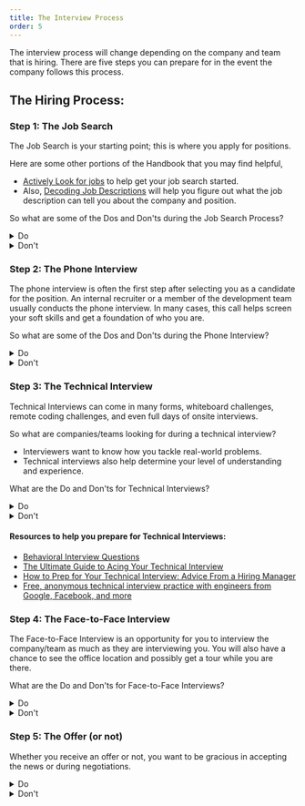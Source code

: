 ```yaml
---
title: The Interview Process
order: 5
---
```


The interview process will change depending on the company and team that is
hiring. There are five steps you can prepare for in the event the company
follows this process.

## The Hiring Process:

### Step 1: The Job Search

The Job Search is your starting point; this is where you apply for positions.

Here are some other portions of the Handbook that you may find helpful,

- [Actively Look for jobs](../career-looking/actively-looking) to help get your
  job search started.
- Also, [Decoding Job Descriptions](../career-looking/decoding-job-desc) will
  help you figure out what the job description can tell you about the company
  and position.

So what are some of the Dos and Don'ts during the Job Search Process?

<details>
  <summary>Do</summary>
  <ul>
    <li>Stand-out
      <ul>
        <li>Use your resume, LinkedIn, GitHub, etc. to show off your skills and experience</li>
      </ul>
    </li>
    <li>Be consistent
      <ul>
        <li>Use consistent wording and a consistent picture wherever possible, so employers know they have the right person</li>
      </ul>
    </li>
    <li>Say the important stuff first
      <ul>
        <li>You have limited time to grab an employer's attention.</li>
        <li>Start with the information they need as early as possible.</li>
      </ul>
    </li>
    <li>Be honest and be exhaustive for bots/scrapers (keywords)
      <ul>
        <li>Use various ways to list your skills experience, such as JavaScript, React.js, and Node.js, if you have experience in various related areas. If you list one, you might miss out on opportunities that relate to positions.</li>
      </ul>
    </li>
    <li>Put contact info on your resume
      <ul>
        <li>Having your information on your resume will ensure that an employer can get a hold of you during the entire process</li>
      </ul>
    </li>
    <li>Let numbers/stats speak loudly instead Highlights
      <ul>
        <li>If you have percentages, dollar amounts, or other stats to help support your accomplishments be sure to use them</li>
      </ul>
    </li>
    <li>Make sure you have a clear hierarchy and use whitespace wisely 
      <ul>
        <li>Use bullet points over paragraphs</li>
        <li>Have a resume that is easy to read, identify areas of importance, and easy to scan</li>
      </ul>
    </li>
  </ul>
</details>

<details>
  <summary>Don't</summary>
  <ul>
    <li>Use cliches, gimmicks, or objectives:
      <ul>
        <li>Avoid overused phrases such as "passionate", "go-getter", "ninja", "warrior", and "unicorn".</li>
        <li>Stay away from resumes printed on unusual objects or delivered in a theatrical way</li>
        <li>Avoid objectives that don't show your skills, such as "To secure a challenging position in a reputable organization to expand my learnings, knowledge, and skills."</li>
      </ul>
    </li>
    <li>Use a lot of space/words
      <ul>
        <li>Make sure you have a clear hierarchy and use whitespace wisely</li>
        <li>Use bullet points over paragraphs</li>
      </ul>
    </li>
  </ul>
</details>

### Step 2: The Phone Interview

The phone interview is often the first step after selecting you as a candidate
for the position. An internal recruiter or a member of the development team
usually conducts the phone interview. In many cases, this call helps screen your
soft skills and get a foundation of who you are.

So what are some of the Dos and Don'ts during the Phone Interview?

<details>
  <summary>Do</summary>
  <ul>
    <li>Be on time, in a comfortable location
      <ul>
        <li>Avoid taking the call from your car; you won't be comfortable, and it will show</li>
      </ul>
    </li>
    <li>Have a laptop or notebook for taking notes on things you find interesting or don't know </li>
    <li>Do your homework
      <ul>
        <li>Find the company's narrative and gather background info about what they do</li>
      </ul>
    </li>
    <li>Use a professional, but casual/ interested tone
      <ul>
        <li>Show you interest in the position and company</li>
      </ul>
    </li>
    <li>Tell a (short) story
      <ul>
        <li>Describe experiences and learning opportunities that helps the interview team learn more about you</li>
      </ul>
    </li>
  </ul>
</details>

<details>
  <summary>Don't</summary>
  <ul>
    <li>Badmouth a previous job/ competitor
      <ul>
        <li>How you talk about past employers or competitors gives a peek into how you might talk about the company/team you are interviewing with should you get hired and one day leave.</li>
        <li>After you leave an employer, try to find positive aspects of working there. Consider talking about how the experience helped you grow vs. why it was a bad experience.</li>
      </ul>
    </li>
    <li>Talk too much/too little
      <ul>
        <li>Having too many moments of silence, or someone who doesn't let anyone else talk can lead to an awkward and very uncomfortable interview</li>
      </ul>
    </li>
    <li>Hold out for one company, interview as many as you can
      <ul>
        <li>You are not the only applicant they are interviewing so don't let them be the only company you are pursuing</li>
      </ul>
    </li>
  </ul>
</details>

### Step 3: The Technical Interview

Technical Interviews can come in many forms, whiteboard challenges, remote
coding challenges, and even full days of onsite interviews.

So what are companies/teams looking for during a technical interview?

- Interviewers want to know how you tackle real-world problems.
- Technical interviews also help determine your level of understanding and
  experience.

What are the Do and Don'ts for Technical Interviews?

<details>
  <summary>Do</summary>
  <ul>
    <li>Be on time, sit in a comfortable location if you are interviewing virtually</li>
    <li>Do your homework
      <ul>
        <li>Google interview questions</li>
        <li><a href="https://www.google.com/search?q=basic+javascript+interview+questions&oq=basic+javasc&aqs=chrome.4.69i57j0l7.6555j0j7&sourceid=chrome&ie=UTF-8">JavaScript Interview Questions</a></li>
        <li><a href="https://www.google.com/search?ei=oCn5Xtb2F8nN_AavuYAo&q=.Net%2FC%23+interview+questions&oq=.Net%2FC%23+interview+questions&gs_lcp=CgZwc3ktYWIQAzIGCAAQBxAeMgYIABAHEB4yBggAEAcQHjIGCAAQBxAeMgYIABAHEB4yBAgAEB4yBAgAEB4yBAgAEB4yBAgAEB4yBAgAEB5QsJ4BWLCeAWCJoQFoAHAAeACAAc0BiAHNAZIBAzItMZgBAKABAqABAaoBB2d3cy13aXo&sclient=psy-ab&ved=0ahUKEwjWxq7b1qXqAhXJJt8KHa8cAAUQ4dUDCAw&uact=5">.Net/C# Interview Questions</a></li>
        <li><a href="https://www.google.com/search?ei=4yn5XprZOoXj_Ab9hJcQ&q=react+interview+questions&oq=react+interview+questions&gs_lcp=CgZwc3ktYWIQAzIGCAAQBxAeMgQIABBDMgYIABAHEB4yBggAEAcQHjIGCAAQBxAeMgYIABAHEB4yBggAEAcQHjIGCAAQBxAeMgYIABAHEB4yBggAEAcQHjoICAAQBxAKEB46CggAEAgQBxAKEB46BAgAEA06BAgAEApQvaoCWPrTAmC-2AJoAHAAeACAAY0BiAHrDJIBBDAuMTSYAQCgAQGqAQdnd3Mtd2l6&sclient=psy-ab&ved=0ahUKEwja1sr71qXqAhWFMd8KHX3CBQIQ4dUDCAw&uact=5">React.js Interview Questions</a></li>
      </ul>
    </li>
    <li>Walkthrough the solution before you code
      <ul>
        <li>YNo matter what the issue or what answer you choose, make sure to think out loud! If you have different ways of solving the problem, talk through the options before deciding which to use.</li>
        <li>Talking out the problem helps the interviewer see and understand your thought process.</li>
        <li>Also, the interviewer may recommend one solution over the others because he or she knows that the others may have certain pitfalls or may be outside of the scope of the interview.</li>
      </ul>
    </li>
    <li>Ask for help as needed, and accept it as given.</li>
  </ul>
</details>

<details>
  <summary>Don't</summary>
  <ul>
    <li>Try to write the best code of your life
      <ul>
        <li>It's better to give a simple answer that the interviewer can follow and help with than create overcomplicated code</li>
      </ul>
    </li>
    <li>Try to impress the interviewer(s) with your skills
      <ul>
        <li>Trying to use every trick in the book can come to give a wrong impression</li>
        <li>Often times it can highlight things you don't 100% understand how to use properly</li>
      </ul>
    </li>
    <li>Stay silent or talk over the interviewer(s)
      <ul>
        <li>If you don't speak, they don't know how your mind solves problems</li>
        <li>When you talk over interviewers, it can give the impression that you are not a team player or think you know more than the interviewer</li>
      </ul>
    </li>
  </ul>
</details>

#### Resources to help you prepare for Technical Interviews:

- [Behavioral Interview Questions](./assets/behavioral-interview-questions.pdf)
- [The Ultimate Guide to Acing Your Technical Interview](https://learntocodewith.me/posts/technical-interview/)
- [How to Prep for Your Technical Interview: Advice From a Hiring Manager](https://www.themuse.com/advice/how-to-prep-for-your-technical-interview-advice-from-a-hiring-manager)
- [Free, anonymous technical interview practice with engineers from Google, Facebook, and more](https://interviewing.io/)

### Step 4: The Face-to-Face Interview

The Face-to-Face Interview is an opportunity for you to interview the
company/team as much as they are interviewing you. You will also have a chance
to see the office location and possibly get a tour while you are there.

What are the Do and Don'ts for Face-to-Face Interviews?

<details>
  <summary>Do</summary>
  <ul>
    <li>Be friendly with everyone you meet
      <ul>
        <li>Whether it is someone you bump into in an elevator or the receptionist, you want to make sure you are giving a good impression.</li>
        <li>You don't want to make the wrong impression that could get back to the interview team</li>
      </ul>
    </li>
    <li>Dress one notch above the culture but be sure to feel confident
      <ul>
        <li>Ask what the team might wear on a day-to-day basis and take it up a notch.</li>
        <li>If they wear shorts and flip flops, don't show up in a suit and tie, try simple slacks with a button-up shirt or t-shirt with a jacket.</li>
      </ul>
    </li>
    <li>Ask about their culture and hobbies to show interest and learn about the company/team at the same time.</li>
    <li>Clear an extra hour in case they like you
      <ul>
        <li>If all goes well, they may ask you to lunch or to stay to chat with them longer. You don't want to have to skip out right away and miss out on an opportunity.</li>
      </ul>
    </li>
    <li>Send a (short) thank you email after the interview
      <ul>
        <li>Mention something that impressed you about the company/team</li>
        <li>Highlight any takeaways you have from the interview</li>
      </ul>
    </li>
    <li>Don't undersell your value and knowledge but be truthful.
      <ul>
        <li>If you have read an article or watched a video but don't have experience try saying <i>"I've heard of it"</i></li>
        <li>If you have followed a tutorial or tried creating a project on your own try saying <i>"I've played around with it I've built things with it, but not production level"</i></li>
        <li>If you have used it for a few times try saying <i>"I've used it on a few projects and had a _____ experience because _____ ."</i></li>
        <li>If you have contributed to an open-source project say <i>"I've actually contributed to that projects"</i> and then watch the excitement in their eyes!</li>
      </ul>
    </li>
  </ul>
</details>

<details>
  <summary>Don't</summary>
  <ul>
    <li>Show up and hour early/late
      <ul>
        <li>Respect their time</li>
        <li>Companies may not have a place for you to sit if you show up an hour early, if that happens, find a local coffee shop to sit at until it is closer to your appointment or worse case, stay in your car.</li>
        <li>Arriving 10 - 15 minutes early is fantastic!</li>
      </ul>
    </li>
    <li>Have strong opinions
      <ul>
        <li>Do you hate Angular? The interview is not the time to voice that opinion, companies/teams want to know you are flexible and willing to work with multiple languages.</li>
        <li>Strong opinions might set off flags</li>
      </ul>
    </li>
    <li>Show and tell all the stuff you've built
      <ul>
        <li>Wait for them to ask to see your code before you try to show off your projects.</li>
        <li>The interview is not a place for show and tell</li>
      </ul>
    </li>
  </ul>
</details>

### Step 5: The Offer (or not)

Whether you receive an offer or not, you want to be gracious in accepting the
news or during negotiations.

<details>
  <summary>Do</summary>
  <ul>
    <li>Say Thank You (especially if you didn't get the job)
      <ul>
        <li><a href="https://www.indeed.com/career-advice/finding-a-job/how-to-respond-to-a-job-rejection-email">How to Respond to a Job Rejection Email</a></li>
        <li><a href="https://www.thebalancecareers.com/how-to-write-a-thank-you-letter-when-you-did-not-get-the-job-4117489">Writing a Thank-You Letter After You Did Not Get the Job</a></li>
        <li><a href="https://www.thebalancecareers.com/job-offer-thank-you-letter-sample-2063974">Job Offer Thank You Letter and Email Samples</a></li>
      </ul>
    </li>
    <li>Be honest about other interviews/ deadlines
      <ul>
        <li>If you have another offer or expect one to come in, be honest about it.</li>
        <li>It is ok to ask for some time to consider your options, be sure to confirm exactly how long you do have</li>
      </ul>
    </li>
    <li>Negotiate respectfully
      <ul>
        <li>Companies often have more flexibility in benefits vs. salary</li>
        <li><a href="https://www.thebalancecareers.com/how-to-negotiate-accept-or-decline-a-job-offer-2061398">How to Negotiate, Accept, or Decline a Job Offer</a></li>
        <li><a href="https://10xascend.com/insights/job-offer-negotiations/">Job Offer Negotiations: 8 Do’s and Don’ts</a></li>
        <li><a href="https://www.indeed.com/career-advice/pay-salary/salary-negotiation-script">Salary Negotiation Scripts to Successfully Counter a Job Offer (With Examples)</a></li>
        <li><a href="https://www.roberthalf.com/blog/salaries-and-skills/be-ready-for-salary-negotiations-with-these-8-tips">How to Negotiate Salary After You Get a Job Offer</a></li>
        <li><a href="https://www.careerbuilder.com/advice/dos-and-donts-for-successfully-negotiating-your-salary">Do’s and don’ts for successfully negotiating your salary</a></li>
      </ul>
    </li>
  </ul>
</details>

<details>
  <summary>Don't</summary>
  <ul>
    <li>Play hard-ball or be evasive with your pay
      <ul>
        <li>You don't have to give an exact salary, but have a range that you can accept and keep your number in the middle</li>
        <li>Understand not all companies are not able to negotiate salaries for every position</li>
        <li>Be ready for a company to walk away if you come off stubborn or willing to work with them</li>
      </ul>
    </li>
    <li>Take it personally
      <ul>
        <li>There's nothing worse than a job candidate who tries to justify a salary negotiation due to their personal situation</li>
        <li>Companies must keep it about the industry standards, the responsibility level and your qualifications</li>
      </ul>
    </li>
    <li>Beg for a second chance
      <ul>
        <li>Accept the rejection graciously, they said no for this position, but if you made a good impression there could be an opportunity if you apply again in the future.</li>
      </ul>
    </li>
  </ul>
</details>
